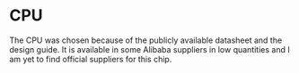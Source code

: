 # CPU
The CPU was chosen because of the publicly available datasheet and the design guide. It is available in some Alibaba suppliers in low quantities and I am yet to find official suppliers for this chip. 
